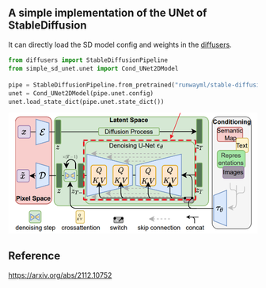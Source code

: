 ## A simple implementation of the UNet of StableDiffusion

It can directly load the SD model config and weights in the [diffusers](https://github.com/huggingface/diffusers).

```python
from diffusers import StableDiffusionPipeline
from simple_sd_unet.unet import Cond_UNet2DModel

pipe = StableDiffusionPipeline.from_pretrained("runwayml/stable-diffusion-v1-5")
unet = Cond_UNet2DModel(pipe.unet.config)
unet.load_state_dict(pipe.unet.state_dict())
```

![](figures/unet.png)

## Reference

https://arxiv.org/abs/2112.10752
